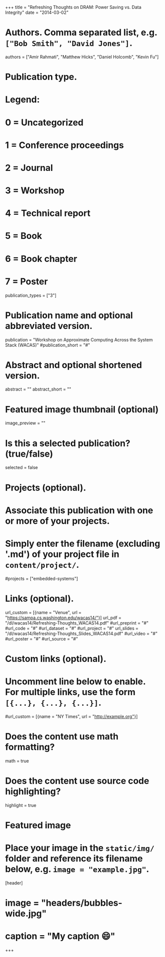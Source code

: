 +++
title = "Refreshing Thoughts on DRAM: Power Saving vs. Data Integrity"
date = "2014-03-02"

# Authors. Comma separated list, e.g. `["Bob Smith", "David Jones"]`.
authors = ["Amir Rahmati", "Matthew Hicks", "Daniel Holcomb", "Kevin Fu"]

# Publication type.
# Legend:
# 0 = Uncategorized
# 1 = Conference proceedings
# 2 = Journal
# 3 = Workshop
# 4 = Technical report
# 5 = Book
# 6 = Book chapter
# 7 = Poster
publication_types = ["3"]

# Publication name and optional abbreviated version.
publication = "Workshop on Approximate Computing Across the System Stack (WACAS)"
#publication_short = "#"

# Abstract and optional shortened version.
abstract = ""
abstract_short = ""

# Featured image thumbnail (optional)
image_preview = ""

# Is this a selected publication? (true/false)
selected = false

# Projects (optional).
#   Associate this publication with one or more of your projects.
#   Simply enter the filename (excluding '.md') of your project file in `content/project/`.
#projects = ["embedded-systems"]

# Links (optional).
url_custom = [{name = "Venue", url = "https://sampa.cs.washington.edu/wacas14/"}]
url_pdf = "/dl/wacas14/Refreshing-Thoughts_WACAS14.pdf"
#url_preprint = "#"
#url_code = "#"
#url_dataset = "#"
#url_project = "#"
url_slides = "/dl/wacas14/Refreshing-Thoughts_Slides_WACAS14.pdf"
#url_video = "#"
#url_poster = "#"
#url_source = "#"


# Custom links (optional).
#   Uncomment line below to enable. For multiple links, use the form `[{...}, {...}, {...}]`.
#url_custom = [{name = "NY Times", url = "http://example.org"}]

# Does the content use math formatting?
math = true

# Does the content use source code highlighting?
highlight = true

# Featured image
# Place your image in the `static/img/` folder and reference its filename below, e.g. `image = "example.jpg"`.
[header]
# image = "headers/bubbles-wide.jpg"
# caption = "My caption :smile:"

+++
